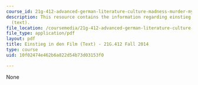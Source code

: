 ```yaml
---
course_id: 21g-412-advanced-german-literature-culture-madness-murder-mysteries-fall-2014
description: This resource contains the information regarding einstieg in den film
  (text).
file_location: /coursemedia/21g-412-advanced-german-literature-culture-madness-murder-mysteries-fall-2014/10f02474e462b6a822d54b73d03153f0_MIT21G_412F14_Wo14-15_Die.pdf
file_type: application/pdf
layout: pdf
title: Einstieg in den Film (Text) - 21G.412 Fall 2014
type: course
uid: 10f02474e462b6a822d54b73d03153f0

---
```

None